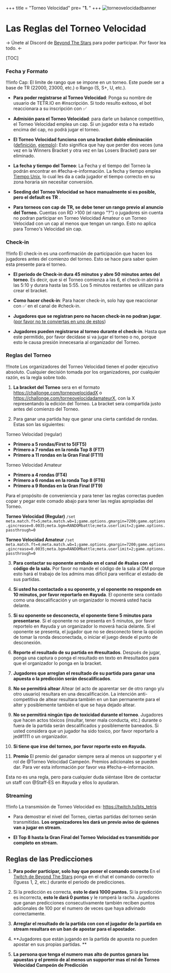 +++
title = "Torneo Velocidad"
pre= "<b>1. </b>"
+++
![torneovelocidadbanner](https://i.imgur.com/49afXSh.png)
# Las Reglas del Torneo Velocidad 

-> Únete al Discord de [Beyond The Stars](https://discord.gg/j2bF8Kpj2V) para poder participar. Por favor lea todo. <-

[TOC]

### Fecha y Formato 
!!!info Cap: El limite de rango que se impone en un torneo. Este puede ser a base de TR (22000, 23000, etc.) o Rango (S, S+, U, etc.).  
- **Para poder registrarse al Torneo Velocidad**: Ponga su nombre de usuario de TETR.IO en #inscripción. Si todo resulto exitoso, el bot reaccionara a su inscripción con ✅

- **Admisión para el Torneo Velocidad**: para darle un balance competitivo, el Torneo Velocidad emplea un cap. Si un jugador esta o ha estado encima del cap, no podrá jugar el torneo. 

- **El Torneo Velocidad funciona con una bracket doble eliminación** ([definición](https://www.geekno.com/glosario/brackets), [ejemplo](https://challonge.com/torneovelocidadX)): Esto significa que hay que perder dos veces (una vez en la Winners Bracket y otra vez en las Losers Bracket) para ser eliminado. 

- **La fecha y tiempo del Torneo**: La Fecha y el tiempo del Torneo la podrán encontrar en #fecha-e-información. La fecha y tiempo emplea [Tiempo Unix](https://es.wikipedia.org/wiki/Tiempo_Unix), lo cual les da a cada jugador el tiempo correcto en su zona horaria sin necesitar conversión. 

- **Seeding del Torneo Velocidad se hace manualmente si es posible, pero el default es TR**
.
- **Para torneos con cap de TR, se debe tener un rango previo al anuncio del Torneo.** Cuentas con RD >100 (el rango "?") o jugadores sin cuenta no podran participar en Torneo Velocidad Amateur o un Torneo Velocidad con un cap al menos que tengan un rango. Esto no aplica para Torneo's Velocidad sin cap. 

### Check-in
!!!info El check-in es una confirmación de participación que hacen los jugadores antes del comienzo del torneo. Esto se hace para saber quien esta presente para el torneo.

- **El periodo de Check-in dura 45 minutos y abre 50 minutos antes del torneo**. Es decir, que si el Torneo comienza a las 6, el check-in abrirá a las 5:10 y durara hasta las 5:55. Los 5 minutos restantes se utilizan para crear el bracket. 

- **Como hacer check-in**: Para hacer check-in, solo hay que reaccionar con ✅ en el canal de #check-in. 

- **Jugadores que se registran pero no hacen check-in no podran jugar**. ([por favor no te conviertas en uno de estos](https://www.youtube.com/watch?v=ZsLS08P7FMk))

- **Jugadores pueden registrarse al torneo durante el check-in**. Hasta que este permitido, por favor decídase si va jugar el torneo o no, porque esto le causa presión innecesaria al organizador del Torneo. 

### Reglas del Torneo
!!!note Los organizadores del Torneo Velocidad tienen el poder ejecutivo absoluto. Cualquier decisión tomada por los organizadores, por cualquier razón, es la regla sobre todo.

1. **La bracket del Torneo** sera en el formato https://challonge.com/torneovelocidadX o https://challonge.com/torneovelocidadamateurX, con la X representando la edición del Torneo. La bracket sera compartida justo antes del comienzo del Torneo. 

2. Para ganar una partida hay que ganar una cierta cantidad de rondas. Estas son las siguientes:

Torneo Velocidad (regular)
- **Primero a 5 rondas/First to 5(FT5)**
- **Primero a 7 rondas en la ronda Top 8 (FT7)**
- **Primero a 11 rondas en la Gran Final (FT11)** 

Torneo Velocidad Amateur
- **Primero a 4 rondas (FT4)**
- **Primero a 6 rondas en la ronda Top 8 (FT6)**
- **Primero a 9 Rondas en la Gran Final (FT9)**

Para el propósito de conveniencia y para tener las reglas correctas pueden copar y pegar este comado abajo para tener las reglas apropiadas del Torneo.
 
**Torneo Velocidad (Regular)**
```/set meta.match.ft=5;meta.match.wb=1;game.options.gmargin=7200;game.options.gincrease=0.0035;meta.bgm=RANDOMbattle;meta.userlimit=2;game.options.passthrough=0``` 

**Torneo Velocidad Amateur**
```/set meta.match.ft=4;meta.match.wb=1;game.options.gmargin=7200;game.options.gincrease=0.0035;meta.bgm=RANDOMbattle;meta.userlimit=2;game.options.passthrough=0``` 

3. **Para contactar su oponente arrobalo en el canal de #salas con el código de la sala.** 
Por favor no mande el código de la sala al DM porque esto hará el trabajo de los admins mas difícil para verificar el estado de sus partidas. 

4. **Si usted ha contactado a su oponente, y el oponente no responde en 10 minutos, por favor reportarlo en #ayuda**. 
El oponente sera contado como una descalificación y un organizador lo moverá usted hacia delante. 

5. **Si su oponente se desconecta, el oponente tiene 5 minutos para presentarse**. 
Si el oponente no se presenta en 5 minutos, por favor reportelo en #ayuda y un organizador lo moverá hacia delante. Si el oponente se presenta, el jugador que no se desconecto tiene la opción de tomar la ronda desconectada, o iniciar el juego desde el punto de desconexión.

6. **Reporte el resultado de su partida en #resultados**. 
Después de jugar, ponga una captura o ponga el resultado en texto en #resultados para que el organizador lo ponga en la bracket. 

7. **Jugadores que arreglan el resultado de su partida para ganar una apuesta o la predicción serán descalificados**.

8. **No se permitirá altear** 
Altear (el acto de aparentar ser de otro rango y/u otro usuario) resultara en una descalificación. La intención anti-competitiva de altear resultara también en un ban permanente para el alter y posiblemente también el que se haya dejado altear. 
 
9. **No se permitirá ningún tipo de toxicidad durante el torneo**.
Jugadores que hacen actos tóxicos (insultar, tener mala conducta, etc.) durante o fuera de la partida serán descalificados y posiblemente baneados. Si usted considera que un jugador ha sido toxico, por favor reportarlo a jed#1111 o un organizador. 

10. **Si tiene que irse del torneo, por favor reporte esto en #ayuda.**

11. **Premio**
El premio del ganador siempre sera al menos un supporter y el rol de @Torneo Velocidad Campeón. Premios adicionales se pueden dar. Para ver esta información por favor vea #fecha-e-información. 

Esta no es una regla, pero para cualquier duda siéntase libre de contactar un staff con @Staff-ES en #ayuda y ellos lo ayudaran. 

### Streaming
!!!info La transmisión de Torneo Velocidad es: https://twitch.tv/bts_tetris 

- Para demostrar el nivel del Torneo, ciertas partidas del torneo serán transmitidas. **Los organizadores les dará un previo aviso de quienes van a jugar en stream.**

- **El Top 8 hasta la Gran Final del Torneo Velocidad es transmitido por completo en stream.**

## Reglas de las Predicciones

1. **Para poder participar, solo hay que poner el comando correcto** 
En el [Twitch de Beyond The Stars](https://twitch.tv/bts_tetris) ponga en el chat el comando correcto (!guess 1, 2, etc.) durante el periodo de predicciones.  

2. Si la predicción es correcta, **esto le dará 1000 puntos.** Si la predicción es incorrecta, **esto le dará 0 puntos** y le romperá la racha. 
Jugadores que ganan predicciones consecutivamente también reciben puntos adicionales de 100 por el numero de veces que haya adivinado correctamente. 

3. **Arreglar el resultado de la partida con con el jugador de la partida en stream resultara en un ban de apostar para el apostador.**

4. **Jugadores que están jugando en la partida de apuesta no pueden apostar en sus propias partidas. **

5. **La persona que tenga el numero mas alto de puntos ganara las apuestas y el premio de al menos un supporter mas el rol de Torneo Velocidad Campeón de Predicción**